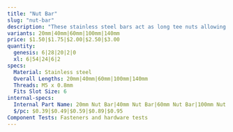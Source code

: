 ```yaml
---
title: "Nut Bar"
slug: "nut-bar"
description: "These stainless steel bars act as long tee nuts allowing M5 screws to securely hold plates, brackets, and other components to a v-slot extrusion."
variants: 20mm|40mm|60mm|100mm|140mm
price: $1.50|$1.75|$2.00|$2.50|$3.00
quantity:
  genesis: 6|28|20|2|0
  xl: 6|54|24|6|2
specs:
  Material: Stainless steel
  Overall Lengths: 20mm|40mm|60mm|100mm|140mm
  Threads: M5 x 0.8mm
  Fits Slot Size: 6
internal-specs:
  Internal Part Name: 20mm Nut Bar|40mm Nut Bar|60mm Nut Bar|100mm Nut Bar|140mm Nut Bar
  $/pc: $0.39|$0.49|$0.59|$0.89|$0.95
Component Tests: Fasteners and hardware tests
---
```

